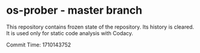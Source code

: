 # os-prober - master branch

This repository contains frozen state of the repository.
Its history is cleared. It is used only for static code
analysis with Codacy.

Commit Time: 1710143752